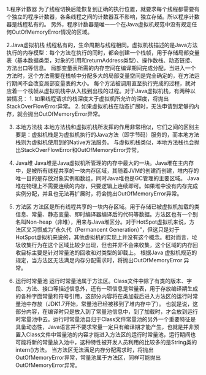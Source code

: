 1.程序计数器
    为了线程切换后能恢复到正确的执行位置，就要求每个线程都需要有个独立的程序计数器，各条线程之间的计数器互不影响，独立存储。所以程序计数器是线程私有的。
    另外，程序计数器是唯一一个在Java虚拟机规范中没有规定任何OutOfMemoryError情况的区域。
    
2.Java虚拟机栈
    线程私有的，生命周期与线程相同。虚拟机栈描述的是Java方法执行的内存模型：每个方法在执行的同时，都会创建一个栈帧，用于存储局部变量表（基本数据类型，对象的引用和returnAddress类型）、操作数栈、动态链接、方法出口等信息。
    局部变量表所需的内存空间在编译期间完成分配，当进入一个方法时，这个方法需要在栈帧中分配多大的局部变量空间是完全确定的，在方法运行期间不会改变局部变量表的大小。
    每个方法被调用直至执行完成的过程，就对应着一个栈帧从虚拟机栈中从入栈到出栈的过程。对于Java虚拟机栈，有两种以尝情况：
    1. 如果线程请求的栈深度大于虚拟机所允许的深度，将抛出StackOverFlowError异常。
    2. 如果虚拟机栈在动态扩展时，无法申请到足够的内存，就会抛出OutOfMemoryError异常。
    
 3. 本地方法栈
    本地方法栈和虚拟机栈所发挥的作用非常相似，它们之间的区别主要是：虚拟机栈是为虚拟机执行的Java方法（即字节码）服务的，而本地方法栈则为虚拟机使用到的Native方法服务。
    与虚拟机栈类似，本地方法栈也会抛出StackOverFlowError和OutOfMemoryError异常。
    
 4. Java堆
    Java堆是Java虚拟机所管理的内存中最大的一块。Java堆在主内存中，是被所有线程共享的一块内存区域，其随着JVM的创建而创建，堆内存的唯一目的是存放对象实例和数组。同时Java堆也是GC管理的主要区域。
    Java堆在物理上不需要连续的内存，只要逻辑上连续即可。如果堆中没有内存完成实例分配，并且也无法再扩展时，将会抛出OutOfMemoryError异常。
    
 5. 方法区
    方法区是所有线程共享的一块内存区域。用于存储已被虚拟机加载的类信息、常量、静态变量、即时编译器编译后的代码等数据。方法区也有一个别名叫Non-heap（非堆），用来与Java堆区分。对于HotSpot虚拟机来说，方法区又习惯成为“永久代（Permancent Generation）”，但这只是对于HotSpot虚拟机来说的，其他虚拟机的实现上并没有这个概念。相对而言，垃圾收集行为在这个区域比较少出现，但也并非不会来收集，这个区域的内存回收目标主要是针对常量池的回收和对类型的卸载上。
    根据Java 虚拟机规范的规定，当方法区无法满足内存分配需求时，将抛出OutOfMemoryError 异常。
    
 6. 运行时常量池
    运行时常量池属于方法区。Class文件中除了有类的版本、字段、方法、接口等描述信息外，还有一项信息是常量表，用于存放编译期生成的各种字面常量和符号引用，这部分内容将在类加载后进入方法区的运行时常量池中存放（JDK1.7开始，常量池已经被移到了堆内存中了）。
    也就是说，这部分内容，在编译时只是放入到了常量池信息中，到了加载时，才会放到运行时常量池中去。运行时常量池县归于Class文件常量池的另外一个重要特征是具备动态性，Java语言并不要求常量一定只有编译期才能产生，也就是并非预置入Class文件中常量池的内容才能进入方法区的运行时常量池，运行期间也可能将新的常量放入池中，这种特性被开发人员利用的比较多的是String类的intern()方法。
    当方法区无法满足内存分配需求时，将抛出OutOfMemoryError异常，常量池属于方法区，同样可能抛出OutOfMemoryError异常。

    
